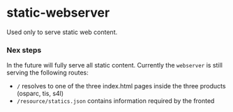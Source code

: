 # static-webserver

Used only to serve static web content.

### Nex steps

In the future will fully serve all static content. Currently the `webserver` is still serving the following routes:

- `/` resolves to one of the three index.html pages inside the three products (osparc, tis, s4l)
- `/resource/statics.json` contains information required by the fronted
